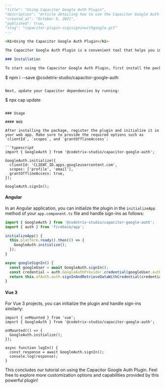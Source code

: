 ```markdown
---
"title": "Using Capacitor Google Auth Plugin",
"description": "Article detailing how to use the Capacitor Google Auth Plugin for signing in with Google in your Capacitor project.",
"created_at": "October 9, 2021",
"published": true,
"slug": "capacitor-plugin-scgssigninwithgoogle.git"
---

<h1>Using the Capacitor Google Auth Plugin</h1>

The Capacitor Google Auth Plugin is a convenient tool that helps you integrate Google sign-in functionality into your Capacitor projects. In this tutorial, we'll guide you through the process of setting up and using this plugin step by step.

### Installation

To start using the Capacitor Google Auth Plugin, first install the package using npm or yarn:

```
$ npm i --save @codetrix-studio/capacitor-google-auth
```

Next, update your Capacitor dependencies by running:

```
$ npx cap update
```

### Usage

#### Web

After installing the package, register the plugin and initialize it in your web app. Make sure to provide the required options such as `clientId`, `scopes`, and `grantOfflineAccess`:

```typescript
import { GoogleAuth } from '@codetrix-studio/capacitor-google-auth';

GoogleAuth.initialize({
  clientId: 'CLIENT_ID.apps.googleusercontent.com',
  scopes: ['profile', 'email'],
  grantOfflineAccess: true,
});

GoogleAuth.signIn();
```

#### Angular

In an Angular application, you can initialize the plugin in the `initializeApp` method of your `app.component.ts` file and handle sign-ins as follows:

```typescript
import { GoogleAuth } from '@codetrix-studio/capacitor-google-auth';
import { auth } from 'firebase/app';

initializeApp() {
  this.platform.ready().then(() => {
    GoogleAuth.initialize();
  });
}

async googleSignIn() {
  const googleUser = await GoogleAuth.signIn();
  const credential = auth.GoogleAuthProvider.credential(googleUser.authentication.idToken);
  return this.afAuth.auth.signInAndRetrieveDataWithCredential(credential);
}
```

#### Vue 3

For Vue 3 projects, you can initialize the plugin and handle sign-ins similarly:

```vue
import { onMounted } from 'vue';
import { GoogleAuth } from '@codetrix-studio/capacitor-google-auth';

onMounted(() => {
  GoogleAuth.initialize();
});

async function logIn() {
  const response = await GoogleAuth.signIn();
  console.log(response);
}
```

This concludes our tutorial on using the Capacitor Google Auth Plugin. Feel free to explore more customization options and capabilities provided by this powerful plugin!
```